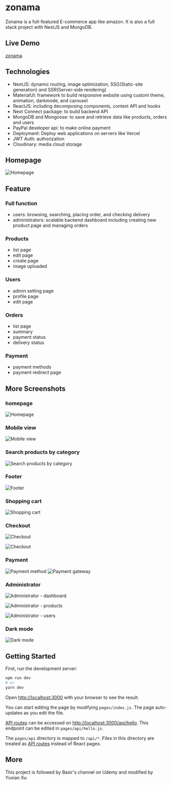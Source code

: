 # zonama

Zonama is a full-featured E-commerce app like amazon. It is also a full stack project with NextJS and MongoDB.

## Live Demo

[zonama](https://zonama.vercel.app)

## Technologies

- NextJS: dynamic routing, image optimization, SSG(Static-site generation) and SSR(Server-side rendering)
- MaterialUI: framework to build responsive website using custom theme, animation, darkmode, and carousel
- ReactJS: including decomposing components, context API and hooks
- Next Connect package: to build backend API
- MongoDB and Mongoose: to save and retrieve data like products, orders and users
- PayPal developer api: to make online payment
- Deployment: Deploy web applications on servers like Vercel
- JWT Auth: authorization
- Cloudinary: media cloud storage  

## Homepage 
![Homepage](https://res.cloudinary.com/zonama/image/upload/v1645407077/Screen_Shot_2022-02-20_at_5.15.10_PM_dzdevj.png)

## Feature

### Full function

- users: browsing, searching, placing order, and checking delivery
- administrators: scalable backend dashboard including creating new product page and managing orders

### Products

- list page
- edit page
- create page
- image uploaded

### Users

- admin setting page
- profile page
- edit page

### Orders

- list page
- summary
- payment status
- delivery status

### Payment

- payment methods
- payment redirect page

## More Screenshots

### homepage

![Homepage](https://res.cloudinary.com/zonama/image/upload/v1645407077/Screen_Shot_2022-02-20_at_5.15.10_PM_dzdevj.png)

### Mobile view

![Mobile view](https://res.cloudinary.com/zonama/image/upload/v1645407475/Screen_Shot_2022-02-20_at_5.37.27_PM_swp02i.png)

### Search products by category

![Search products by category](https://res.cloudinary.com/zonama/image/upload/v1645407077/Screen_Shot_2022-02-20_at_5.16.18_PM_uq9eci.png)

### Footer

![Footer](https://res.cloudinary.com/zonama/image/upload/v1645407077/Screen_Shot_2022-02-20_at_5.17.19_PM_dalhwt.png)

### Shopping cart

![Shopping cart](https://res.cloudinary.com/zonama/image/upload/v1645407077/Screen_Shot_2022-02-20_at_5.16.38_PM_qsyz7s.png)

### Checkout

![Checkout](https://res.cloudinary.com/zonama/image/upload/v1645407076/Screen_Shot_2022-02-20_at_5.10.34_PM_oijhwb.png)


![Checkout](https://res.cloudinary.com/zonama/image/upload/v1645407076/Screen_Shot_2022-02-20_at_5.11.23_PM_whotjv.png)


### Payment

![Payment method](https://res.cloudinary.com/zonama/image/upload/v1645407076/Screen_Shot_2022-02-20_at_5.10.52_PM_vjkvif.png)
![Payment gateway](https://res.cloudinary.com/zonama/image/upload/v1645407077/Screen_Shot_2022-02-20_at_5.11.48_PM_g0chij.png)

### Administrator

![Administrator - dashboard](https://res.cloudinary.com/zonama/image/upload/v1645409071/Screen_Shot_2022-02-20_at_6.04.19_PM_jlrcnq.png)

![Administrator - products](https://res.cloudinary.com/zonama/image/upload/v1645407787/Screen_Shot_2022-02-20_at_5.42.54_PM_wkfmel.png)

![Administrator - users](https://res.cloudinary.com/zonama/image/upload/v1645408306/Screen_Shot_2022-02-20_at_5.51.35_PM_yfud9l.png)

### Dark mode

![Dark mode](https://res.cloudinary.com/zonama/image/upload/v1645407078/Screen_Shot_2022-02-20_at_5.18.02_PM_nfyuzr.png)

## Getting Started

First, run the development server:

```bash
npm run dev
# or
yarn dev
```

Open [http://localhost:3000](http://localhost:3000) with your browser to see the result.

You can start editing the page by modifying `pages/index.js`. The page auto-updates as you edit the file.

[API routes](https://nextjs.org/docs/api-routes/introduction) can be accessed on [http://localhost:3000/api/hello](http://localhost:3000/api/hello). This endpoint can be edited in `pages/api/hello.js`.

The `pages/api` directory is mapped to `/api/*`. Files in this directory are treated as [API routes](https://nextjs.org/docs/api-routes/introduction) instead of React pages.

## More

This project is followed by Basir's channel on Udemy and modified by Yuxian Xu
